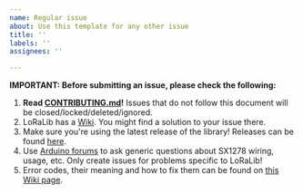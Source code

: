 ```yaml
---
name: Regular issue
about: Use this template for any other issue
title: ''
labels: ''
assignees: ''

---
```


**IMPORTANT: Before submitting an issue, please check the following:**
1. **Read [CONTRIBUTING.md](https://github.com/jgromes/LoRaLib/blob/master/CONTRIBUTING.md)!** Issues that do not follow this document will be closed/locked/deleted/ignored.
2. LoRaLib has a [Wiki](https://github.com/jgromes/LoRaLib/wiki). You might find a solution to your issue there.
3. Make sure you're using the latest release of the library! Releases can be found [here](https://github.com/jgromes/LoRaLib/releases).
4. Use [Arduino forums](https://forum.arduino.cc/) to ask generic questions about SX1278 wiring, usage, etc. Only create issues for problems specific to LoRaLib!
5. Error codes, their meaning and how to fix them can be found on [this Wiki page](https://github.com/jgromes/LoRaLib/wiki/Error-Codes).
